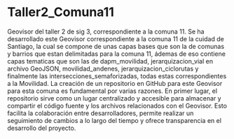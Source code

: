# Taller2_Comuna11
Geovisor del taller 2 de sig 3, correspondiente a la comuna 11. 
Se ha desarrollado este Geovisor correspondiente a la comuna 11 de la cuidad de Santiago, la cual se compone de unas capas bases que son la de comunas y barrios que estan delimitadas para la comuna 11, ádemas de eso contiene capas tematicas que son las de dapm_movilidad, jerarquizacion_vial en archivo GeoJSON, movilidad_andenes, jerarquizacion_ciclorutas y finalmente las intersecciones_semaforizadas, todas estas correspondientes a la Movilidad. La creación de un repositorio en GitHub para este Geovisor para esta comuna es fundamental por varias razones. En primer lugar, el repositorio sirve como un lugar centralizado y accesible para almacenar y compartir el código fuente y los archivos relacionados con el Geovisor. Esto facilita la colaboración entre desarrolladores, permite realizar un seguimiento de cambios a lo largo del tiempo y ofrece transparencia en el desarrollo del proyecto.
